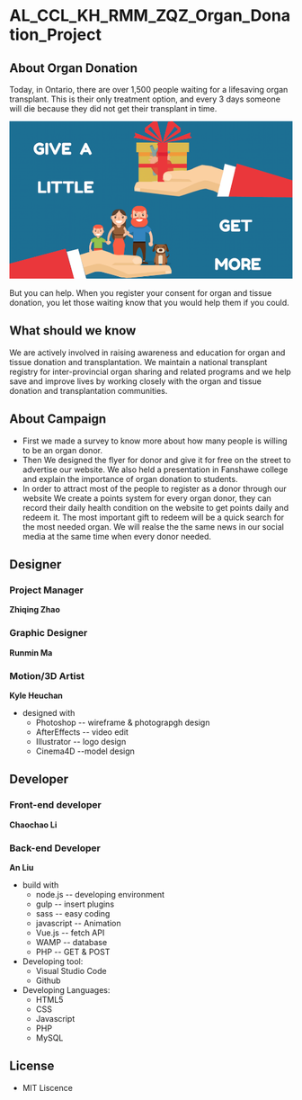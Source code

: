 # AL_CCL_KH_RMM_ZQZ_Organ_Donation_Project


## About Organ Donation
Today, in Ontario, there are over 1,500 people waiting for a 
lifesaving organ transplant. This is their only treatment option, 
and every 3 days someone will die because they did not get their 
transplant in time.

![image](https://github.com/an-liu1/AL_CCL_KH_RMM_ZQZ_Organ_Donation_Project/raw/dev.zhiqing/poster/p4.png)

But you can help. When you register your consent for organ and 
tissue donation, you let those waiting know that you would
help them if you could.

## What should we know

We are actively involved in raising awareness and education for organ and tissue donation and transplantation. We maintain a national transplant registry for inter-provincial organ sharing and related programs and we help save and improve lives by working closely with the organ and tissue donation and transplantation communities.

## About Campaign
* First we made a survey to know more about how many people is willing to be an organ donor.<br>
* Then We designed the flyer for donor and give it for free on the street to advertise our website. We also held a presentation in Fanshawe college and explain the importance of organ donation to students.<br>
* In order to attract most of the people to register as a donor through our website
We create a points system for every organ donor, they can record their daily health condition on the website to get points daily and redeem it. The most important gift to redeem will be a quick search for the most needed organ. We will realse the the same news in our social media at the same time when every donor needed.




## Designer
### Project Manager
**Zhiqing Zhao**
### Graphic Designer 
**Runmin Ma**
### Motion/3D Artist 
**Kyle Heuchan**
* designed with
  * Photoshop  -- wireframe & photograpgh design
  * AfterEffects -- video edit
  * Illustrator -- logo design
  * Cinema4D --model design
## Developer
### Front-end developer
**Chaochao Li**
### Back-end Developer
**An Liu**
* build with
  * node.js -- developing environment
  * gulp -- insert plugins
  * sass -- easy coding
  * javascript -- Animation
  * Vue.js -- fetch API
  * WAMP -- database
  * PHP -- GET & POST
* Developing tool:
  * Visual Studio Code
  * Github
* Developing Languages:
  * HTML5
  * CSS
  * Javascript
  * PHP
  * MySQL


## License
* MIT Liscence

